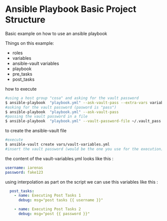 # Ansible Playbook Basic Project Structure

Basic example on how to use an ansible playbook 

Things on this example:
 - roles
 - variables
 - ansible-vault variables
 - playbook
 - pre_tasks
 - post_tasks


how to execute 

```sh
#using a host group "cosa" and asking for the vault password 
$ ansible-playbook  "playbook.yml" --ask-vault-pass --extra-vars variable_host=cosa
#asking for the vault password (pasword is "pass")
$ ansible-playbook  "playbook.yml" --ask-vault-pass
#passing the vault password in a file 
$ ansible-playbook  "playbook.yml" --vault-password-file ~/.vault_pass.txt

```

to create the ansible-vault file 

```sh
#execute
$ ansible-vault create vars/vault-variables.yml
#insert the vault password (would be the one you use for the execution)
```
the content of the vault-variables.yml looks like this :

```yml
username: iarenas
password: fake123
```

using interpolation as part on the script we can use this variables like this :

```yml
  post_tasks:
    - name: Executing Post Tasks 1
      debug: msg="post tasks {{ username }}"

    - name: Executing Post Tasks 2
      debug: msg="post {{ password }}"
```
